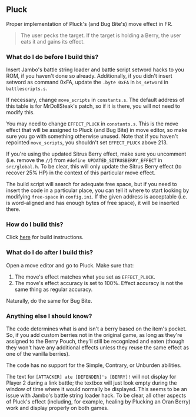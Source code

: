 ## Pluck

Proper implementation of Pluck's (and Bug Bite's) move effect in FR.

> The user pecks the target. If the target is holding a Berry, the user eats it and gains its effect.

### What do I do before I build this?

Insert Jambo's battle string loader and battle script setword hacks to you ROM, if you haven't done so already. Additionally, if you didn't insert setword as command 0xFA, update the `.byte 0xFA` in `bs_setword` in `battlescripts.s`.

If necessary, change `move_scripts` in `constants.s`. The default address of this table is for MrDollSteak's patch, so if it is there, you will not need to modify this.

You may need to change `EFFECT_PLUCK` in `constants.s`. This is the move effect that will be assigned to Pluck (and Bug Bite) in move editor, so make sure you go with something otherwise unused. Note that if you haven't repointed `move_scripts`, you shouldn't set `EFFECT_PLUCK` above 213.

If you're using the updated Sitrus Berry effect, make sure you uncomment (i.e. remove the `//`) from `#define UPDATED_SITRUSBERRY_EFFECT` in `src/global.h`. To be clear, this will only update the Sitrus Berry effect (to recover 25% HP) in the context of this particular move effect.

The build script will search for adequate free space, but if you need to insert the code in a particular place, you can tell it where to start looking by modifying `free-space` in `config.ini`. If the given address is acceptable (i.e. is word-aligned and has enough bytes of free space), it will be inserted there.

### How do I build this?

Click [here](scripts/makinoa/README.md) for build instructions.

### What do I do after I build this?

Open a move editor and go to Pluck. Make sure that:

1. The move's effect matches what you set as `EFFECT_PLUCK`.
2. The move's effect accuracy is set to 100%. Effect accuracy is not the same thing as regular accuracy.

Naturally, do the same for Bug Bite.

### Anything else I should know?

The code determines what is and isn't a berry based on the item's pocket. So, if you add custom berries not in the original game, as long as they're assigned to the Berry Pouch, they'll still be recognized and eaten (though they won't have any additional effects unless they reuse the same effect as one of the vanilla berries).

The code has no support for the Simple, Contrary, or Unburden abilities.

The text for `[ATTACKER] ate [DEFENDER]'s [BERRY]!` will not display for Player 2 during a link battle; the textbox will just look empty during the window of time where it would normally be displayed. This seems to be an issue with Jambo's battle string loader hack. To be clear, all other aspects of Pluck's effect (including, for example, healing by Plucking an Oran Berry) work and display properly on both games.
